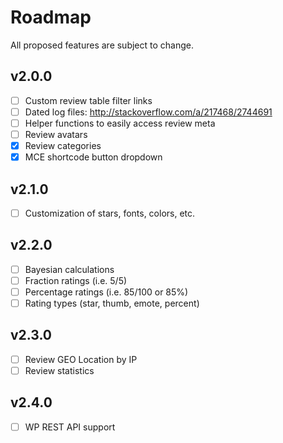 # Roadmap

All proposed features are subject to change.

## v2.0.0
- [ ] Custom review table filter links
- [ ] Dated log files: http://stackoverflow.com/a/217468/2744691
- [ ] Helper functions to easily access review meta
- [ ] Review avatars
- [x] Review categories
- [x] MCE shortcode button dropdown

## v2.1.0
- [ ] Customization of stars, fonts, colors, etc.

## v2.2.0
- [ ] Bayesian calculations
- [ ] Fraction ratings (i.e. 5/5)
- [ ] Percentage ratings (i.e. 85/100 or 85%)
- [ ] Rating types (star, thumb, emote, percent)

## v2.3.0
- [ ] Review GEO Location by IP
- [ ] Review statistics

## v2.4.0
- [ ] WP REST API support
